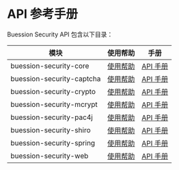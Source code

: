 # API 参考手册


Buession Security API 包含以下目录：


|  模块                       | 使用帮助                      | 手册                                                                         |
|  ----                      | ----                         | ----                                 										   |
| buession-security-core     | [使用帮助](core/index.md)     | [API 手册](https://javadoc.io/doc/com.buession.security/buession-security-core/2.3.0/)        |
| buession-security-captcha  | [使用帮助](beans/captcha.md)  | [API 手册](https://javadoc.io/doc/com.buession.security/buession-security-captcha/2.3.0/)       |
| buession-security-crypto   | [使用帮助](crypto/index.md)   | [API 手册](https://javadoc.io/doc/com.buession.security/buession-security-crypto/2.3.0/)       |
| buession-security-mcrypt   | [使用帮助](mcrypt/index.md)   | [API 手册](https://javadoc.io/doc/com.buession.security/buession-security-mcrypt/2.3.0/)       |
| buession-security-pac4j    | [使用帮助](pac4j/index.md)    | [API 手册](https://javadoc.io/doc/com.buession.security/buession-security-pac4j/2.3.0/)       |
| buession-security-shiro    | [使用帮助](shiro/index.md)    | [API 手册](https://javadoc.io/doc/com.buession.security/buession-security-shiro/2.3.0/)        |
| buession-security-spring   | [使用帮助](spring/index.md)   | [API 手册](https://javadoc.io/doc/com.buession.security/buession-security-spring/2.3.0/)      |
| buession-security-web      | [使用帮助](web/index.md)      | [API 手册](https://javadoc.io/doc/com.buession.security/buession-security-web/2.3.0/) |
